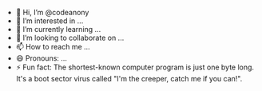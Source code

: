 - 👋 Hi, I’m @codeanony
- 👀 I’m interested in ...
- 🌱 I’m currently learning ...
- 💞️ I’m looking to collaborate on ...
- 📫 How to reach me ...
- 😄 Pronouns: ...
- ⚡ Fun fact: The shortest-known computer program is just one byte long. It's a boot sector virus called "I'm the creeper, catch me if you can!".

<!---
codeanony/codeanony is a ✨ special ✨ repository because its `README.md` (this file) appears on your GitHub profile.
You can click the Preview link to take a look at your changes.
--->
